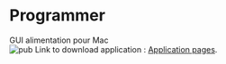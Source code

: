 # Programmer
GUI  alimentation pour Mac<br/>
![pub](http://bmaillard.free.fr/programmer/pub/pub1.png)
Link to download application : [Application pages](http://bmaillard.free.fr/programmer/).

